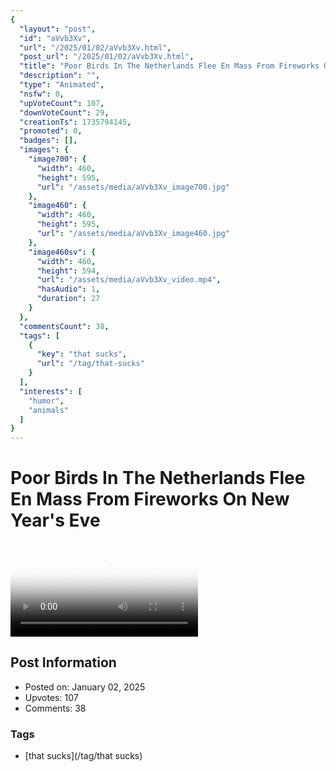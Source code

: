```yaml
---
{
  "layout": "post",
  "id": "aVvb3Xv",
  "url": "/2025/01/02/aVvb3Xv.html",
  "post_url": "/2025/01/02/aVvb3Xv.html",
  "title": "Poor Birds In The Netherlands Flee En Mass From Fireworks On New Year's Eve",
  "description": "",
  "type": "Animated",
  "nsfw": 0,
  "upVoteCount": 107,
  "downVoteCount": 29,
  "creationTs": 1735794145,
  "promoted": 0,
  "badges": [],
  "images": {
    "image700": {
      "width": 460,
      "height": 595,
      "url": "/assets/media/aVvb3Xv_image700.jpg"
    },
    "image460": {
      "width": 460,
      "height": 595,
      "url": "/assets/media/aVvb3Xv_image460.jpg"
    },
    "image460sv": {
      "width": 460,
      "height": 594,
      "url": "/assets/media/aVvb3Xv_video.mp4",
      "hasAudio": 1,
      "duration": 27
    }
  },
  "commentsCount": 38,
  "tags": [
    {
      "key": "that sucks",
      "url": "/tag/that-sucks"
    }
  ],
  "interests": [
    "humor",
    "animals"
  ]
}
---
```


# Poor Birds In The Netherlands Flee En Mass From Fireworks On New Year's Eve

<video controls playsinline loop poster="/assets/media/aVvb3Xv_image460.jpg">
  <source src="/assets/media/aVvb3Xv_video.mp4" type="video/mp4">
  Your browser does not support the video tag.
</video>

## Post Information

- Posted on: January 02, 2025
- Upvotes: 107
- Comments: 38

### Tags

- [that sucks](/tag/that sucks)
